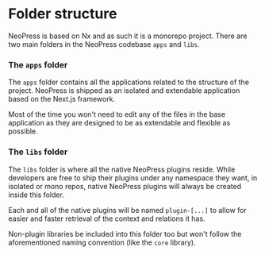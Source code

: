 # Folder structure

NeoPress is based on Nx and as such it is a monorepo project. There are two main folders in the NeoPress codebase `apps` and `libs`.

### The `apps` folder

The `apps` folder contains all the applications related to the structure of the project. NeoPress is shipped as an isolated and extendable application based on the Next.js framework.

Most of the time you won't need to edit any of the files in the base application as they are designed to be as extendable and flexible as possible.

### The `libs` folder

The `libs` folder is where all the native NeoPress plugins reside. While developers are free to ship their plugins under any namespace they want, in isolated or mono repos, native NeoPress plugins will always be created inside this folder.

Each and all of the native plugins will be named `plugin-[...]` to allow for easier and faster retrieval of the context and relations it has.

Non-plugin libraries be included into this folder too but won't follow the aforementioned naming convention (like the `core` library).
